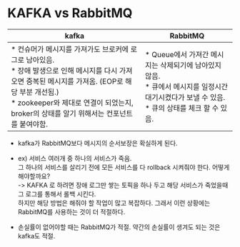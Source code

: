 # KAFKA vs RabbitMQ



 | kafka | RabbitMQ | 
 |----| ----|
 | * 컨슈머가 메시지를 가져가도 브로커에 로그로 남아있음.<br> * 장애 발생으로 인해 메시지를 다시 가져오면 중복된 메시지를 가져옴. (EOP로 해당 부분 개선됨.) <br> * zookeeper와 제대로 연결이 되었는지, broker의 상태를 알기 위해서는 컨포넌트를 붙여야함. <br>| * Queue에서 가져간 메시지는 삭제되기에 남아있지 않음. <br> * 큐에서 메시지를 일정시간 대기시켰다가 보낼 수 있음. <br> * 큐의 상태를 체크 할 수 있음.
 
 
* kafka가 RabbitMQ보다 메시지의 순서보장은 확실하게 된다.    
* ex) 서비스 여러개 중 하나의 서비스가 죽음.   
      그 하나의 서비스를 살리기 전에 모든 서비스를 다 rollback 시켜줘야 한다. 어떻게 해야할까요?     
   -> KAFKA 로 하려면 장애 로그만 쌓는 토픽을 하나 두고 해당 서비스가 죽었을때 그 로그를 통해서 롤백 시킨다.     
   하지만 해당 방법은 해줘야 할 작업이 많고 복잡하다. 그래서 이런 상황에는 RabbitMQ를 사용하는 것이 더 적절하다.  

* 손실률이 없어야할 때는 RabbitMQ가 적절. 약간의 손실률이 생겨도 되는 것은 kafka도 적절.
       


  
